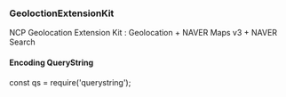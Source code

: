 ### GeoloctionExtensionKit
NCP Geolocation Extension Kit : Geolocation + NAVER Maps v3 + NAVER Search

#### Encoding QueryString 
const qs = require('querystring');
